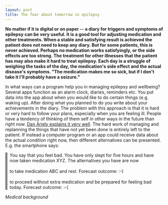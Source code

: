 ```yaml
---
layout: post
title: The fear about tomorrow in epilepsy
---
```


**No matter if it is digital or on paper -- a diary for triggers and symptoms of epilepsy can be very useful. It is a good tool for adjusting medication and other treatments. When a stable and satisfying result is achieved the patient does not need to keep any diary. But for some patients, this is never achieved. Perhaps no medication works satisfyingly, or the side effects are too strong. The treatment for other illnesses that the patient has may also make it hard to treat epilepsy. Each day is a struggle of weighing the tasks of the day, the medication's side effect and the actual disease's symptoms. "The medication makes me so sick, but if I don't take it I'll probably have a seizure."**

In what ways can a program help you in managing epilepsy and wellbeing? Several apps function as an alarm clock, diaries, reminders etc. You put data into the app about when you would like to do certain things (e.g. waking up). After doing what you planned to do you write about your achievements in the diary. The problem with this approach is that it is hard or very hard to follow your plans, especially when you are feeling ill. People have a tendency of thinking of them self in other ways in the future than right now. <a href="https://www.youtube.com/watch?v=uvvQrqIRLGU">Dan Ariely explains it very well</a>. The hard work of managing and replanning the things that have not yet been done is entirely left to the patient. If instead a computer program or an app could receive data about the actual condition right now, then different alternatives can be presented. E.g. the smartphone says:

<p style="border-left:0.5em solid #888888; padding-left:0.5em;">You say that you feel bad. You have only slept for five hours and have now taken medication XYZ. The alternatives you have are now
   <br><br>
   to take medication ABC and rest. Forecast outcome: :-)
   <br><br>
   to proceed without extra medication and be prepared for feeling bad today. Forecast outcome: :-(
   
</p>

*Medical background*


